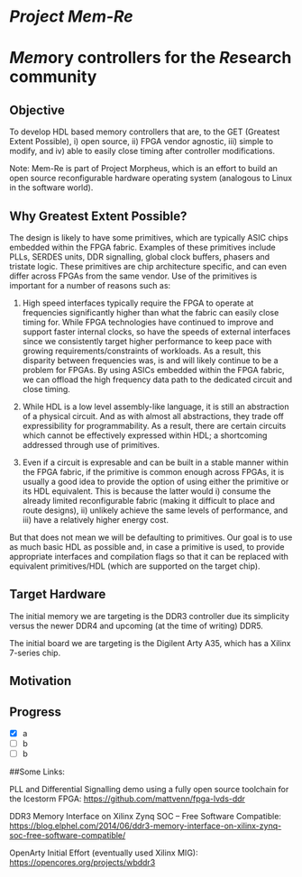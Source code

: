 # *Project Mem-Re*
# *Mem*ory controllers for the *Re*search community

## Objective
To develop HDL based memory controllers that are, to the GET (Greatest Extent Possible), i) open source, ii) FPGA vendor agnostic, iii) simple to modify, and iv) able to easily close timing after controller modifications. 

Note: Mem-Re is part of Project Morpheus, which is an effort to build an open source reconfigurable hardware operating system (analogous to Linux in the software world). 


## Why Greatest Extent Possible?
The design is likely to have some primitives, which are typically ASIC chips embedded within the FPGA fabric. Examples of these primitives include PLLs, SERDES units, DDR signalling, global clock buffers, phasers and tristate logic. These primitives are chip architecture specific, and can even differ across FPGAs from the same vendor. Use of the primitives is important for a number of reasons such as: 

1. High speed interfaces typically require the FPGA to operate at frequencies significantly higher than what the fabric can easily close timing for. While FPGA technologies have continued to improve and support faster internal clocks, so have the speeds of external interfaces since we consistently target higher performance to keep pace with growing requirements/constraints of workloads.  As a result, this disparity between frequencies was, is and will likely continue to be a problem for FPGAs. By using ASICs embedded within the FPGA fabric, we can offload the high frequency data path to the dedicated circuit and close timing. 

2. While HDL is a low level assembly-like language, it is still an abstraction of a physical circuit. And as with almost all abstractions, they trade off expressibility for programmability. As a result, there are certain circuits which cannot be effectively expressed within HDL; a shortcoming addressed through use of primitives. 

3. Even if a circuit is expresable and can be built in a stable manner within the FPGA fabric, if the primitive is common enough across FPGAs, it is usually a good idea to provide the option of using either the primitive or its HDL equivalent. This is because the latter would i) consume the already limited reconfigurable fabric (making it difficult to place and route designs), ii) unlikely achieve the same levels of performance, and iii) have a relatively higher energy cost. 


But that does not mean we will be defaulting to primitives. Our goal is to use as much basic HDL as possible and, in case a primitive is used, to provide appropriate interfaces and compilation flags so that it can be replaced with equivalent primitives/HDL (which are supported on the target chip). 

## Target Hardware

The initial memory we are targeting is the DDR3 controller due its simplicity versus the newer DDR4 and upcoming (at the time of writing) DDR5.

The initial board we are targeting is the Digilent Arty A35, which has a Xilinx 7-series chip. 

## Motivation




## Progress

- [x] a
- [ ] b
- [ ] b

##Some Links:

PLL and Differential Signalling demo using a fully open source toolchain for the Icestorm FPGA: https://github.com/mattvenn/fpga-lvds-ddr


DDR3 Memory Interface on Xilinx Zynq SOC – Free Software Compatible:
https://blog.elphel.com/2014/06/ddr3-memory-interface-on-xilinx-zynq-soc-free-software-compatible/


OpenArty Initial Effort (eventually used Xilinx MIG):
https://opencores.org/projects/wbddr3
